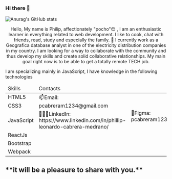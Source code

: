 ### Hi there 👋

<!--
**pcabreram1234/pcabreram1234** is a ✨ _special_ ✨ repository because its `README.md` (this file) appears on your GitHub profile.

Here are some ideas to get you started:

- 🔭 I’m currently working on ...
- 🌱 I’m currently learning ...
- 👯 I’m looking to collaborate on ...
- 🤔 I’m looking for help with ...
- 💬 Ask me about ...
- 📫 How to reach me: ...
- 😄 Pronouns: ...
- ⚡ Fun fact: ...
-->

![Anurag's GitHub stats](https://github-readme-stats.vercel.app/api?username=pcabreram1234&show_icons=true&theme=dark)

<p align="center">Hello, My name is Philip, affectionately "pocho"😊 , I am an enthusiastic learner in everything related to web development. I like to cook, chat with friends, read, study and especially the family. 🔭 I currently work as a Geografica database analyst in one of the electricity distribution companies in my country. I am looking for a way to collaborate with the community and thus develop my skills and create solid collaborative relationships. My main goal right now is to be able to get a totally remote TECH job.<p/>

I am specializing mainly in JavaScript, I have knowledge in the following technologies </br>

<table>
        <thead>
            <td>Skills</td>
            <td>Contacts</td>
        </thead>
        <tbody>
            <tr>
                <td>HTML5</td>
                <td rowspan="2">📫Email: pcabreram1234@gmail.com</td>
            </tr>
            <tr>
                <td>CSS3</td>
                <td rowspan="2">🎨Figma: pcabreram1234@gmail.com</td>
            </tr>
            <tr>
                <td>JavaScript</td>
                <td>👩🏽‍✈️LinkedIn: https://www.linkedin.com/in/phillip-leonardo-cabrera-medrano/</td>
            </tr>
            <tr>
                <td>ReactJs</td>
            </tr>
            <tr>
                <td>Bootstrap</td>
            </tr>
            <tr>
                <td>Webpack</td>
            </tr>
        </tbody>
    </table>

<h2>
**it will be a pleasure to share with you.**
</h2>

